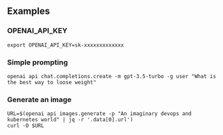 ## Examples
### OPENAI_API_KEY
```
export OPENAI_API_KEY=sk-xxxxxxxxxxxxx
```
### Simple prompting
```
openai api chat.completions.create -m gpt-3.5-turbo -g user "What is the best way to loose weight"
```
### Generate an image
```
URL=$(openai api images.generate -p "An imaginary devops and kubernetes world" | jq -r '.data[0].url')
curl -O $URL
```
